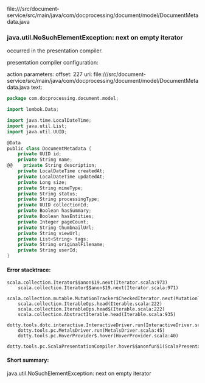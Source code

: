 file://<WORKSPACE>/src/document-service/src/main/java/com/docprocessing/document/model/DocumentMetadata.java
### java.util.NoSuchElementException: next on empty iterator

occurred in the presentation compiler.

presentation compiler configuration:


action parameters:
offset: 227
uri: file://<WORKSPACE>/src/document-service/src/main/java/com/docprocessing/document/model/DocumentMetadata.java
text:
```scala
package com.docprocessing.document.model;

import lombok.Data;

import java.time.LocalDateTime;
import java.util.List;
import java.util.UUID;

@Data
public class DocumentMetadata {
    private UUID id;
    private String name;
@@    private String description;
    private LocalDateTime createdAt;
    private LocalDateTime updatedAt;
    private Long size;
    private String mimeType;
    private String status;
    private String processingType;
    private UUID collectionId;
    private Boolean hasSummary;
    private Boolean hasEntities;
    private Integer pageCount;
    private String thumbnailUrl;
    private String viewUrl;
    private List<String> tags;
    private String originalFilename;
    private String userId;
}

```



#### Error stacktrace:

```
scala.collection.Iterator$$anon$19.next(Iterator.scala:973)
	scala.collection.Iterator$$anon$19.next(Iterator.scala:971)
	scala.collection.mutable.MutationTracker$CheckedIterator.next(MutationTracker.scala:76)
	scala.collection.IterableOps.head(Iterable.scala:222)
	scala.collection.IterableOps.head$(Iterable.scala:222)
	scala.collection.AbstractIterable.head(Iterable.scala:935)
	dotty.tools.dotc.interactive.InteractiveDriver.run(InteractiveDriver.scala:164)
	dotty.tools.pc.MetalsDriver.run(MetalsDriver.scala:45)
	dotty.tools.pc.HoverProvider$.hover(HoverProvider.scala:40)
	dotty.tools.pc.ScalaPresentationCompiler.hover$$anonfun$1(ScalaPresentationCompiler.scala:376)
```
#### Short summary: 

java.util.NoSuchElementException: next on empty iterator